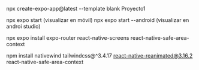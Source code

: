 <!-- Creacion del proyecto -->
npx create-expo-app@latest --template blank Proyecto1


<!-- Ejecutar el programa -->
npx expo start (visualizar en móvil)
npx expo start --android (visualizar en androi studio)
 
 
npx expo install expo-router react-native-screens react-native-safe-area-context


<!-- Instalar Nativewind -->
npm install nativewind tailwindcss@^3.4.17 react-native-reanimated@3.16.2 react-native-safe-area-context
